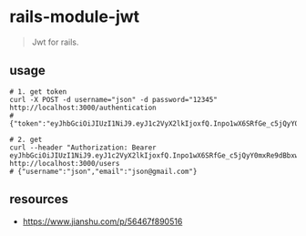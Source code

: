 # rails-module-jwt
> Jwt for rails.

## usage
```shell
# 1. get token
curl -X POST -d username="json" -d password="12345" http://localhost:3000/authentication
# {"token":"eyJhbGciOiJIUzI1NiJ9.eyJ1c2VyX2lkIjoxfQ.Inpo1wX6SRfGe_c5jQyY0mxRe9dBbxwtOsSmPc8LOJw"}

# 2. get
curl --header "Authorization: Bearer eyJhbGciOiJIUzI1NiJ9.eyJ1c2VyX2lkIjoxfQ.Inpo1wX6SRfGe_c5jQyY0mxRe9dBbxwtOsSmPc8LOJw" http://localhost:3000/users
# {"username":"json","email":"json@gmail.com"}
```

## resources
- https://www.jianshu.com/p/56467f890516